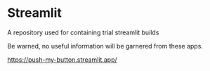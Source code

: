 # Streamlit
A repository used for containing trial streamlit builds

Be warned, no useful information will be garnered from these apps.

https://push-my-button.streamlit.app/


